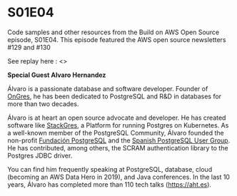 # S01E04

Code samples and other resources from the Build on AWS Open Source episode, S01E04. This episode featured the AWS open source newsletters #129 and #130

See replay here : <>

**Special Guest Alvaro Hernandez**

Álvaro is a passionate database and software developer. Founder of [OnGres](https://ongres.com/), he has been dedicated to PostgreSQL and R&D in databases for more than two decades.

Álvaro is at heart an open source advocate and developer. He has created software like [StackGres](https://stackgres.io), a Platform for running Postgres on Kubernetes. As a well-known member of the PostgreSQL Community, Álvaro founded the non-profit [Fundación PostgreSQL](https://postgresql.fund/) and the [Spanish PostgreSQL User Group](https://www.meetup.com/PostgreSQL-Espana/). He has contributed, among others, the SCRAM authentication library to the Postgres JDBC driver.

You can find him frequently speaking at PostgreSQL, database, cloud (becoming an AWS Data Hero in 2019), and Java conferences. In the last 10 years, Álvaro has completed more than 110 tech talks (https://aht.es).
